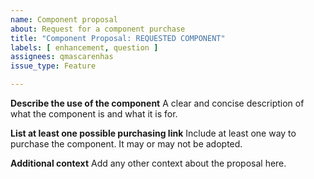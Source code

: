 ```yaml
---
name: Component proposal
about: Request for a component purchase
title: "Component Proposal: REQUESTED COMPONENT"
labels: [ enhancement, question ]
assignees: qmascarenhas
issue_type: Feature

---
```


**Describe the use of the component**
A clear and concise description of what the component is and what it is for.

**List at least one possible purchasing link**
Include at least one way to purchase the component. It may or may not be adopted.

**Additional context**
Add any other context about the proposal here.